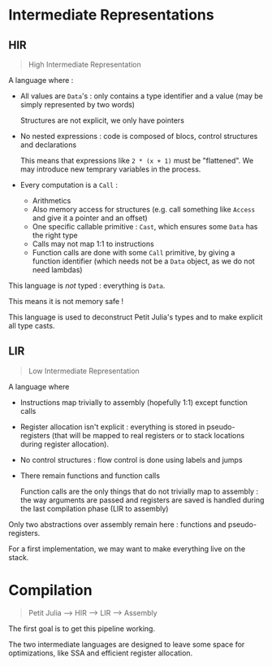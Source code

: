 
# Intermediate Representations

## HIR

> High Intermediate Representation

A language where :
 * All values are `Data`'s : only contains a type identifier and a value
   (may be simply represented by two words)

   Structures are not explicit, we only have pointers
 * No nested expressions : code is composed of blocs, control structures
   and declarations

   This means that expressions like `2 * (x + 1)` must be "flattened".
   We may introduce new temprary variables in the process.
 * Every computation is a `Call` :
    * Arithmetics
    * Also memory access for structures (e.g. call something like `Access`
      and give it a pointer and an offset)
    * One specific callable primitive : `Cast`, which ensures some `Data`
      has the right type
    * Calls may not map 1:1 to instructions
    * Function calls are done with some `Call` primitive, by giving
      a function identifier (which needs not be a `Data` object, as
      we do not need lambdas)

This language is _not_ typed : everything is `Data`.

This means it is not memory safe !

This language is used to deconstruct Petit Julia's types and to make
explicit all type casts.

## LIR

> Low Intermediate Representation

A language where
 * Instructions map trivially to assembly (hopefully 1:1)
   except function calls
 * Register allocation isn't explicit : everything is stored in
   pseudo-registers (that will be mapped to real registers or to
   stack locations during register allocation).
 * No control structures : flow control is done using labels
   and jumps
 * There remain functions and function calls
   
   Function calls are the only things that do not trivially map
   to assembly : the way arguments are passed and registers are
   saved is handled during the last compilation phase
   (LIR to assembly)

Only two abstractions over assembly remain here : functions
and pseudo-registers.

For a first implementation, we may want to make everything live
on the stack.

# Compilation

> Petit Julia --> HIR --> LIR --> Assembly

The first goal is to get this pipeline working.

The two intermediate languages are designed to leave some space
for optimizations, like SSA and efficient register allocation.

